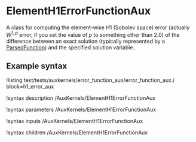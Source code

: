 # ElementH1ErrorFunctionAux

A class for computing the element-wise $H1$ (Sobolev space) error (actually $W^{1,p}$ error, if you set the value of $p$ to something other than 2.0) of the difference between an exact solution (typically represented by a [ParsedFunction](/ParsedFunction.md)) and the specified solution variable.

## Example syntax
!listing test/tests/auxkernels/error_function_aux/error_function_aux.i block=h1_error_aux

!syntax description /AuxKernels/ElementH1ErrorFunctionAux

!syntax parameters /AuxKernels/ElementH1ErrorFunctionAux

!syntax inputs /AuxKernels/ElementH1ErrorFunctionAux

!syntax children /AuxKernels/ElementH1ErrorFunctionAux
